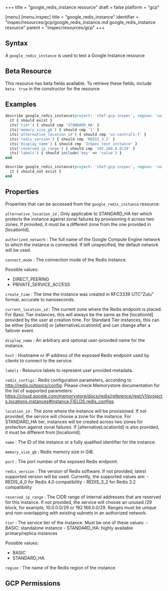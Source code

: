 +++
title = "google_redis_instance resource"
draft = false
platform = "gcp"

[menu]
  [menu.inspec]
    title = "google_redis_instance"
    identifier = "inspec/resources/gcp/google_redis_instance.md google_redis_instance resource"
    parent = "inspec/resources/gcp"
+++

## Syntax

A `google_redis_instance` is used to test a Google Instance resource

## Beta Resource

This resource has beta fields available. To retrieve these fields, include `beta: true` in the constructor for the resource

## Examples

```ruby
describe google_redis_instance(project: 'chef-gcp-inspec', region: 'us-central1', name: 'my-redis-cache') do
  it { should exist }
  its('tier') { should cmp 'STANDARD_HA' }
  its('memory_size_gb') { should cmp '1' }
  its('alternative_location_id') { should cmp 'us-central1-f' }
  its('redis_version') { should cmp 'REDIS_3_2' }
  its('display_name') { should cmp 'InSpec test instance' }
  its('reserved_ip_range') { should cmp '192.168.0.0/29' }
  its('labels') { should include('key' => 'value') }
end

describe google_redis_instance(project: 'chef-gcp-inspec', region: 'us-central1', name: 'nonexistent') do
  it { should_not exist }
end
```

## Properties

Properties that can be accessed from the `google_redis_instance` resource:

`alternative_location_id`
: Only applicable to STANDARD_HA tier which protects the instance against zonal failures by provisioning it across two zones. If provided, it must be a different zone from the one provided in [locationId].

`authorized_network`
: The full name of the Google Compute Engine network to which the instance is connected. If left unspecified, the default network will be used.

`connect_mode`
: The connection mode of the Redis instance.

  Possible values:

  - DIRECT_PEERING
  - PRIVATE_SERVICE_ACCESS


`create_time`
: The time the instance was created in RFC3339 UTC"Zulu" format, accurate to nanoseconds.

`current_location_id`
: The current zone where the Redis endpoint is placed. For Basic Tier instances, this will always be the same as the [locationId] provided by the user at creation time. For Standard Tier instances, this can be either [locationId] or [alternativeLocationId] and can change after a failover event.

`display_name`
: An arbitrary and optional user-provided name for the instance.

`host`
: Hostname or IP address of the exposed Redis endpoint used by clients to connect to the service.

`labels`
: Resource labels to represent user provided metadata.

`redis_configs`
: Redis configuration parameters, according to http://redis.io/topics/config. Please check Memorystore documentation for the list of supported parameters: https://cloud.google.com/memorystore/docs/redis/reference/rest/v1/projects.locations.instances#Instance.FIELDS.redis_configs

`location_id`
: The zone where the instance will be provisioned. If not provided, the service will choose a zone for the instance. For STANDARD_HA tier, instances will be created across two zones for protection against zonal failures. If [alternativeLocationId] is also provided, it must be different from [locationId].

`name`
: The ID of the instance or a fully qualified identifier for the instance.

`memory_size_gb`
: Redis memory size in GiB.

`port`
: The port number of the exposed Redis endpoint.

`redis_version`
: The version of Redis software. If not provided, latest supported version will be used. Currently, the supported values are: - REDIS_4_0 for Redis 4.0 compatibility - REDIS_3_2 for Redis 3.2 compatibility

`reserved_ip_range`
: The CIDR range of internal addresses that are reserved for this instance. If not provided, the service will choose an unused /29 block, for example, 10.0.0.0/29 or 192.168.0.0/29. Ranges must be unique and non-overlapping with existing subnets in an authorized network.

`tier`
: The service tier of the instance. Must be one of these values: - BASIC: standalone instance - STANDARD_HA: highly available primary/replica instances

  Possible values:

  - BASIC
  - STANDARD_HA


`region`
: The name of the Redis region of the instance.

## GCP Permissions
